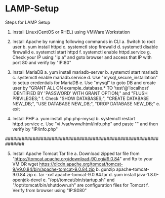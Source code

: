 # LAMP-Setup


Steps for LAMP Setup

1. Install Linux(CentOS or RHEL) using VMWare Workstation

2. Install Apache by running following commands in CLI
	a. Switch to root user
	b. yum install httpd
	c. systemctl stop firewalld
	d. systemctl disable firewalld
	e. systemctl start httpd
	f. systemctl enable httpd.service
	g. Check your IP using "ip a" and goto browser and access that IP with port 80 and verify by "IP:80"

3. Install MariaDB
	a. yum install mariadb-server
	b. systemctl start mariadb
	c. systemctl enable mariadb.service
	d. Use "mysql_secure_installation" to setup credentials for MariaDB
	e. Use "mysql" to goto DB and create user by "GRANT ALL ON example_database.* TO 'test'@'localhost' IDENTIFIED BY 'PASSWORD' WITH GRANT OPTION;" and "FLUSH PRIVILEGES;"
	f. Check "SHOW DATABASES;", "CREATE DATABASE NEW_DB;", "USE DATABASE NEW_DB;", "DROP DATABASE NEW_DB;"
	e. exit

4. Install PHP
	a. yum install php php-mysql
	b. systemctl restart httpd.service
	c. Use "vi /var/www/html/info.php" and paste "<?php phpinfo(); ?>" and then verify by "IP/info.php"

###############################################################

5. Install Apache Tomcat Tar file
	a. Download zipped tar file from "https://tomcat.apache.org/download-90.cgi#9.0.84" and ftp to your VM
OR	   wget https://dlcdn.apache.org/tomcat/tomcat-9/v9.0.84/bin/apache-tomcat-9.0.84.zip
	b. gunzip apache-tomcat-9.0.84.zip
	c. tar -xvf apache-tomcat-9.0.84.tar
	d. yum install java-1.8.0-openjdk-devel
	e. "/opt/tomcat/bin/startup.sh" and "/opt/tomcat/bin/shutdown.sh" are configuration files for Tomcat
	f. Verify from browser using "IP:8080"
	  ```
